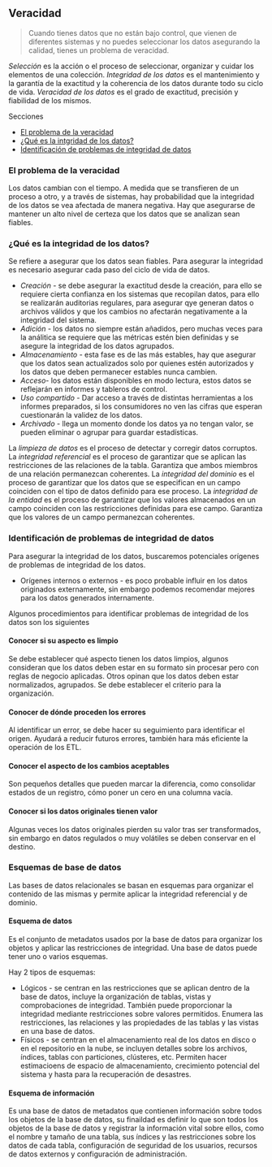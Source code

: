 ## Veracidad

> Cuando tienes datos que no están bajo control, que vienen de diferentes sistemas y no puedes seleccionar los datos asegurando la calidad, tienes un problema de veracidad.

*Selección* es la acción o el proceso de seleccionar, organizar y cuidar los elementos de una colección.
*Integridad de los datos* es el mantenimiento y la garantía de la exactitud y la coherencia de los datos durante todo su ciclo de vida.
*Veracidad de los datos* es el grado de exactitud, precisión y fiabilidad de los mismos.

Secciones
- [El problema de la veracidad](#el-problema-de-la-veracidad)
- [¿Qué es la intgridad de los datos?](#qu%C3%A9-es-la-integridad-de-los-datos)
- [Identificación de problemas de integridad de datos](#identificaci%C3%B3n-de-problemas-de-integridad-de-datos)

### El problema de la veracidad
Los datos cambian con el tiempo. A medida que se transfieren de un proceso a otro, y a través de sistemas, hay probabilidad que la integridad de los datos se vea afectada de manera negativa. Hay que asegurarse de mantener un alto nivel de certeza que los datos que se analizan sean fiables.

### ¿Qué es la integridad de los datos?
Se refiere a asegurar que los datos sean fiables. Para asegurar la integridad es necesario asegurar cada paso del ciclo de vida de datos.

- *Creación* - se debe asegurar la exactitud desde la creación, para ello se requiere cierta confianza en los sistemas que recopilan datos, para ello se realizarán auditorias regulares, para asegurar qye generan datos o archivos válidos y que los cambios no afectarán negativamente a la integridad del sistema. 
- *Adición* - los datos no siempre están añadidos, pero muchas veces para la análitica se requiere que las métricas estén bien definidas y se asegure la integridad de los datos agrupados.
- *Almacenamiento* - esta fase es de las más estables, hay que asegurar que los datos sean actualizados solo por quienes estén autorizados y los datos que deben permanecer estables nunca cambien.
- *Acceso*- los datos están disponibles en modo lectura, estos datos se reflejarán en informes y tableros de control.
- *Uso compartido* - Dar acceso a través de distintas herramientas a los informes preparados, si los consumidores no ven las cifras que esperan cuestionarán la validez de los datos.
- *Archivado* - llega un momento donde los datos ya no tengan valor, se pueden eliminar o agrupar para guardar estadísticas.

La *limpieza de datos* es el proceso de detectar y corregir datos corruptos.
La *integridad referencial* es el proceso de garantizar que se aplican las restricciones de las relaciones de la tabla. Garantiza que ambos miembros de una relación permanezcan coherentes.
La *integridad del dominio* es el proceso de garantizar que los datos que se especifican en un campo coinciden con el tipo de datos definido para ese proceso.
La *integridad de la entidad* es el proceso de garantizar que los valores almacenados en un campo coinciden con las restricciones definidas para ese campo. Garantiza que los valores de un campo permanezcan coherentes.

### Identificación de problemas de integridad de datos
Para asegurar la integridad de los datos, buscaremos potenciales orígenes de problemas de integridad de los datos.

- Orígenes internos o externos - es poco probable influir en los datos originados externamente, sin embargo podemos recomendar mejores para los datos generados internamente.

Algunos procedimientos para identificar problemas de integridad de los datos son los siguientes
#### Conocer si su aspecto es limpio
Se debe establecer qué aspecto tienen los datos limpios, algunos consideran que los datos deben estar en su formato sin procesar pero con reglas de negocio aplicadas. Otros opinan que los datos deben estar normalizados, agrupados. Se debe establecer el criterio para la organización.

#### Conocer de dónde proceden los errores
Al identificar un error, se debe hacer su seguimiento para identificar el origen. Ayudará a reducir futuros errores, también hara más eficiente la operación de los ETL.

#### Conocer el aspecto de los cambios aceptables
Son pequeños detalles que pueden marcar la diferencia, como consolidar estados de un registro, cómo poner un cero en una columna vacía.

#### Conocer si los datos originales tienen valor
Algunas veces los datos originales pierden su valor tras ser transformados, sin embargo en datos regulados o muy volátiles se deben conservar en el destino.

### Esquemas de base de datos
Las bases de datos relacionales se basan en esquemas para organizar el contenido de las mismas y permite aplicar la integridad referencial y de dominio. 

#### Esquema de datos
Es el conjunto de metadatos usados por la base de datos para organizar los objetos y aplicar las restricciones de integridad. Una base de datos puede tener uno o varios esquemas.

Hay 2 tipos de esquemas:
- Lógicos - se centran en las restricciones que se aplican dentro de la base de datos, incluye la organización de tablas, vistas y comprobaciones de integridad. También puede proporcionar la integridad mediante restricciones sobre valores permitidos. Enumera las restricciones, las relaciones y las propiedades de las tablas y las vistas en una base de datos.
- Físicos - se centran en el almacenamiento real de los datos en disco o en el repositorio en la nube, se incluyen detalles sobre los archivos, índices, tablas con particiones, clústeres, etc. Permiten hacer estimacioens de espacio de almacenamiento, crecimiento potencial del sistema y hasta para la recuperación de desastres.

#### Esquema de información
Es una base de datos de metadatos que contienen información sobre todos los objetos de la base de datos, su finaildad es definir lo que son todos los objetos de la base de datos y registrar la información vital sobre ellos, como el nombre y tamaño de una tabla, sus índices y las restricciones sobre los datos de cada tabla, configuración de seguridad de los usuarios, recursos de datos externos y configuración de administración.


